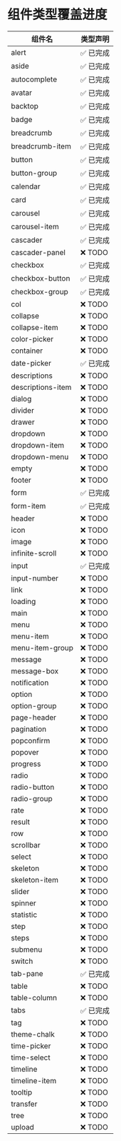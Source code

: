 # 组件类型覆盖进度

| 组件名 | 类型声明 |
| ------ | -------- |
| alert | ✅ 已完成 |
| aside | ✅ 已完成 |
| autocomplete | ✅ 已完成 |
| avatar | ✅ 已完成 |
| backtop | ✅ 已完成 |
| badge | ✅ 已完成 |
| breadcrumb | ✅ 已完成 |
| breadcrumb-item | ✅ 已完成 |
| button | ✅ 已完成 |
| button-group | ✅ 已完成 |
| calendar | ✅ 已完成 |
| card | ✅ 已完成 |
| carousel | ✅ 已完成 |
| carousel-item | ✅ 已完成 |
| cascader | ✅ 已完成 |
| cascader-panel | ❌ TODO |
| checkbox | ✅ 已完成 |
| checkbox-button | ✅ 已完成 |
| checkbox-group | ✅ 已完成 |
| col | ❌ TODO |
| collapse | ❌ TODO |
| collapse-item | ❌ TODO |
| color-picker | ❌ TODO |
| container | ❌ TODO |
| date-picker | ✅ 已完成 |
| descriptions | ❌ TODO |
| descriptions-item | ❌ TODO |
| dialog | ❌ TODO |
| divider | ❌ TODO |
| drawer | ❌ TODO |
| dropdown | ❌ TODO |
| dropdown-item | ❌ TODO |
| dropdown-menu | ❌ TODO |
| empty | ❌ TODO |
| footer | ❌ TODO |
| form | ✅ 已完成 |
| form-item | ✅ 已完成 |
| header | ❌ TODO |
| icon | ❌ TODO |
| image | ❌ TODO |
| infinite-scroll | ❌ TODO |
| input | ✅ 已完成 |
| input-number | ❌ TODO |
| link | ❌ TODO |
| loading | ❌ TODO |
| main | ❌ TODO |
| menu | ❌ TODO |
| menu-item | ❌ TODO |
| menu-item-group | ❌ TODO |
| message | ❌ TODO |
| message-box | ❌ TODO |
| notification | ❌ TODO |
| option | ❌ TODO |
| option-group | ❌ TODO |
| page-header | ❌ TODO |
| pagination | ❌ TODO |
| popconfirm | ❌ TODO |
| popover | ❌ TODO |
| progress | ❌ TODO |
| radio | ❌ TODO |
| radio-button | ❌ TODO |
| radio-group | ❌ TODO |
| rate | ❌ TODO |
| result | ❌ TODO |
| row | ❌ TODO |
| scrollbar | ❌ TODO |
| select | ❌ TODO |
| skeleton | ❌ TODO |
| skeleton-item | ❌ TODO |
| slider | ❌ TODO |
| spinner | ❌ TODO |
| statistic | ❌ TODO |
| step | ❌ TODO |
| steps | ❌ TODO |
| submenu | ❌ TODO |
| switch | ❌ TODO |
| tab-pane | ✅ 已完成 |
| table | ❌ TODO |
| table-column | ❌ TODO |
| tabs | ✅ 已完成 |
| tag | ❌ TODO |
| theme-chalk | ❌ TODO |
| time-picker | ❌ TODO |
| time-select | ❌ TODO |
| timeline | ❌ TODO |
| timeline-item | ❌ TODO |
| tooltip | ❌ TODO |
| transfer | ❌ TODO |
| tree | ❌ TODO |
| upload | ❌ TODO |
